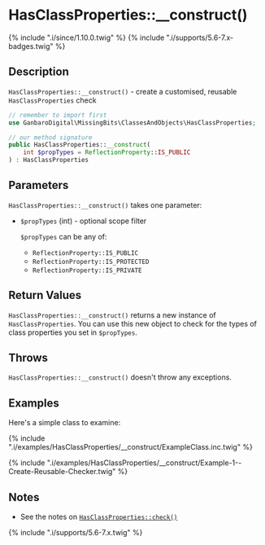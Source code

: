 # HasClassProperties::__construct()

{% include ".i/since/1.10.0.twig" %}
{% include ".i/supports/5.6-7.x-badges.twig" %}

## Description

`HasClassProperties::__construct()` - create a customised, reusable `HasClassProperties` check

```php
// remember to import first
use GanbaroDigital\MissingBits\ClassesAndObjects\HasClassProperties;

// our method signature
public HasClassProperties::__construct(
    int $propTypes = ReflectionProperty::IS_PUBLIC
) : HasClassProperties
```

## Parameters

`HasClassProperties::__construct()` takes one parameter:

* `$propTypes` (int) - optional scope filter

  `$propTypes` can be any of:

  - `ReflectionProperty::IS_PUBLIC`
  - `ReflectionProperty::IS_PROTECTED`
  - `ReflectionProperty::IS_PRIVATE`

## Return Values

`HasClassProperties::__construct()` returns a new instance of `HasClassProperties`. You can use this new object to check for the types of class properties you set in `$propTypes`.

## Throws

`HasClassProperties::__construct()` doesn't throw any exceptions.

## Examples

Here's a simple class to examine:

{% include ".i/examples/HasClassProperties/__construct/ExampleClass.inc.twig" %}

{% include ".i/examples/HasClassProperties/__construct/Example-1--Create-Reusable-Checker.twig" %}


## Notes

* See the notes on [`HasClassProperties::check()`](HasClassProperties.check.html)

{% include ".i/supports/5.6-7.x.twig" %}
